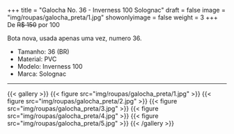 +++
title = "Galocha No. 36 - Inverness 100 Solognac"
draft = false
image = "img/roupas/galocha_preta/1.jpg"
showonlyimage = false
weight = 3
+++
De ~~R$ 150~~ por <span class="price">100</span>

Bota nova, usada apenas uma vez, numero 36.

<!--more-->

- Tamanho: 36 (BR)
- Material: PVC
- Modelo: Inverness 100
- Marca: Solognac

---

{{< gallery >}}
{{< figure src="img/roupas/galocha_preta/1.jpg" >}}
{{< figure src="img/roupas/galocha_preta/2.jpg" >}}
{{< figure src="img/roupas/galocha_preta/3.jpg" >}}
{{< figure src="img/roupas/galocha_preta/4.jpg" >}}
{{< figure src="img/roupas/galocha_preta/5.jpg" >}}
{{< /gallery >}}
